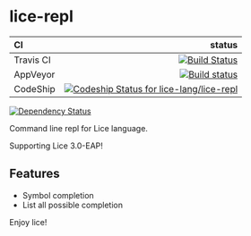 # lice-repl

CI|status
:---|---:
Travis CI|[![Build Status](https://travis-ci.org/lice-lang/lice-repl.svg?branch=master)](https://travis-ci.org/lice-lang/lice-repl)
AppVeyor|[![Build status](https://ci.appveyor.com/api/projects/status/2u8x5i2ctnvl0bhl?svg=true)](https://ci.appveyor.com/project/ice1000/lice-repl)
CodeShip|[![Codeship Status for lice-lang/lice-repl](https://app.codeship.com/projects/9ccb04a0-61fd-0135-bc9e-7aecbc4a3d79/status?branch=master)](https://app.codeship.com/projects/239724)

[![Dependency Status](https://www.versioneye.com/user/projects/58df675124ef3e003fcb0b0a/badge.svg?style=square)](https://www.versioneye.com/user/projects/58df675124ef3e003fcb0b0a)

Command line repl for Lice language.

Supporting Lice 3.0-EAP!

## Features

+ Symbol completion
+ List all possible completion


Enjoy lice!

